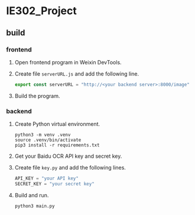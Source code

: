 # IE302_Project

## build

### frontend

1. Open frontend program in Weixin DevTools.

2. Create file `serverURL.js`  and add the following line.

   ```javascript
   export const serverURL = "http://<your backend server>:8000/image"
   ```

3. Build the program.

### backend

1. Create Python virtual environment.

   ```shell
   python3 -m venv .venv
   source .venv/bin/activate
   pip3 install -r requirements.txt
   ```

2. Get your Baidu OCR API key and secret key.

3. Create file `key.py` and add the following lines.

   ```python
   API_KEY = "your API key"
   SECRET_KEY = "your secret key"
   ```

4. Build and run.

   ```shell
   python3 main.py
   ```

   
